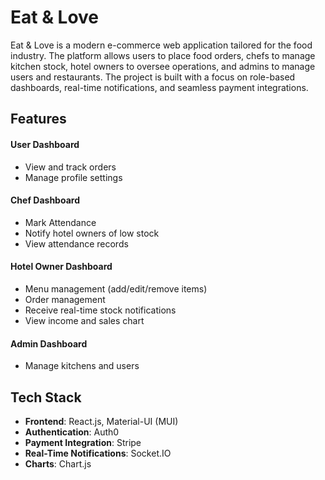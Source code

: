 <h1>Eat & Love</h1>
<p>Eat & Love is a modern e-commerce web application tailored for the food industry. The platform allows users to place food orders, chefs to manage kitchen stock, hotel owners to oversee operations, and admins to manage users and restaurants. The project is built with a focus on role-based dashboards, real-time notifications, and seamless payment integrations.</p>

<h2>Features</h2>

<h4>User Dashboard</h4>
<ul>
<li>View and track orders</li>
<li>Manage profile settings</li>
</ul>

<h4>Chef Dashboard</h4>
<ul>
<li>Mark Attendance</li>
<li>Notify hotel owners of low stock</li>
<li>View attendance records</li>
</ul>

<h4>Hotel Owner Dashboard</h4>
<ul>
<li>Menu management (add/edit/remove items)</li>
<li>Order management</li>
<li>Receive real-time stock notifications</li>
<li>View income and sales chart</li>
</ul>

<h4>Admin Dashboard</h4>
<ul>
<li>Manage kitchens and users</li>
</ul>

<h2>Tech Stack</h2>
<ul>
<li><strong>Frontend</strong>: React.js, Material-UI (MUI)</li>
<li><strong>Authentication</strong>: Auth0</li>
<li><strong>Payment Integration</strong>: Stripe</li>
<li><strong>Real-Time Notifications</strong>: Socket.IO</li>
<li><strong>Charts</strong>: Chart.js</li>
</ul>

